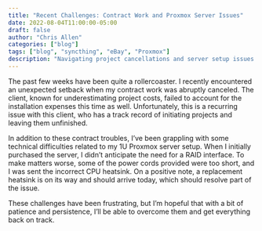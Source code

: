 ```yaml
---
title: "Recent Challenges: Contract Work and Proxmox Server Issues"
date: 2022-08-04T11:00:00-05:00
draft: false
author: "Chris Allen"
categories: ["blog"]
tags: ["blog", "syncthing", "eBay", "Proxmox"] 
description: "Navigating project cancellations and server setup issues: the challenges of contract work and Proxmox server installations."
---
```

The past few weeks have been quite a rollercoaster. I recently encountered an unexpected setback when my contract work was abruptly canceled. The client, known for underestimating project costs, failed to account for the installation expenses this time as well. Unfortunately, this is a recurring issue with this client, who has a track record of initiating projects and leaving them unfinished.

In addition to these contract troubles, I’ve been grappling with some technical difficulties related to my 1U Proxmox server setup. When I initially purchased the server, I didn’t anticipate the need for a RAID interface. To make matters worse, some of the power cords provided were too short, and I was sent the incorrect CPU heatsink. On a positive note, a replacement heatsink is on its way and should arrive today, which should resolve part of the issue.

These challenges have been frustrating, but I’m hopeful that with a bit of patience and persistence, I’ll be able to overcome them and get everything back on track.
